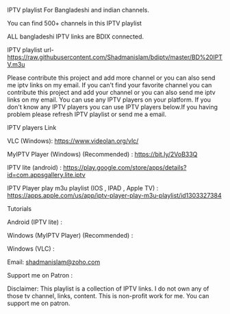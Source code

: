 IPTV playlist For Bangladeshi and indian channels.

You can find 500+ channels in this IPTV playlist 

ALL bangladeshi IPTV links are BDIX connected.

IPTV playlist url- https://raw.githubusercontent.com/Shadmanislam/bdiptv/master/BD%20IPTV.m3u

Please contribute this project and add more channel or you can also send me iptv links on my email.
If you can't find your favorite channel you can contribute this project and add your channel or you can also send me iptv links on my email. You can use any IPTV players on your platform. If you don't know any IPTV players you can use IPTV players below.If you having problem please refresh IPTV playlist or send me a email.




IPTV players Link

VLC (Windows): https://www.videolan.org/vlc/

MyIPTV Player (Windows) (Recommended) : https://bit.ly/2VoB33Q

IPTV lite (android) : https://play.google.com/store/apps/details?id=com.appsgallery.lite.iptv

IPTV Player play m3u playlist  (IOS , IPAD , Apple TV) : https://apps.apple.com/us/app/iptv-player-play-m3u-playlist/id1303327384



Tutorials

Android (IPTV lite) :

Windows (MyIPTV Player) (Recommended) :

Windows (VLC) :


Email: shadmanislam@zoho.com

Support me on Patron :

Disclaimer: This playlist is a collection of IPTV links. I do not own any of those tv channel, links, content. This is non-profit work for me. You can support me on patron.
